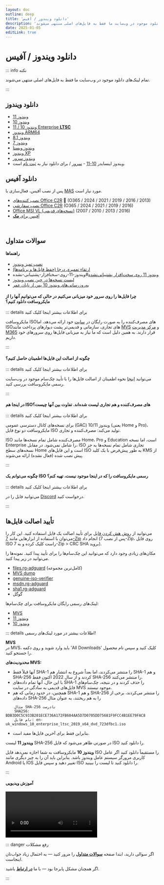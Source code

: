 ```yaml
---
layout: doc
outline: deep
title: 'دانلود ویندوز / آفیس'
description: 'تمام لینک‌های دانلود موجود در وب‌سایت ما فقط به فایل‌های اصلی منتهی می‌شوند'
date: 2025-01-05
editLink: true
---
```


# دانلود ویندوز / آفیس

::: info نکته

تمام لینک‌های دانلود موجود در وب‌سایت ما فقط به فایل‌های اصلی منتهی می‌شوند.

:::

## دانلود ویندوز
-  [ویندوز 11](./windows_11_links)
-  [ویندوز 10](./windows_10_links)
-  [ویندوز 10 / 11 Enterprise **LTSC**](./windows_ltsc_links)
-  [ویندوز ARM64](./windows_arm_links)
-  [ویندوز 8.1](./windows_8.1_links)
-  [ویندوز 7](./windows_7_links)
-  [ویندوز ویستا][winvist]
-  [ویندوز XP](./windows_xp_links)
-  [ویندوز سرور][winserv]
-  ویندوز اینسایدر [10-11][1] - [سرور][2] / برای دانلود نیاز به [ثبت نام][3] است.

## دانلود آفیس

پس از نصب آفیس، فعال‌سازی با [MAS](./index#مرحله-۲) مورد نیاز است.

-  [نصب کننده‌های Office C2R][4] 🤍 (O365 / 2024 / 2021 / 2019 / 2016 / 2013)
-  [نصب سفارشی Office C2R][5] (O365 / 2024 / 2021 / 2019 / 2016)
-  [Office MSI VL (نسخه‌های قدیمی)][winmsi] (2016 / 2013 / 2010 / 2007)
-  [آفیس برای **مک**][winmac]

<br/>

## سوالات متداول

#### راهنماها

- [نصب تمیز ویندوز](./clean_install_windows)
- [ارتقاء تعمیری درجا (حفظ فایل‌ها و برنامه‌ها)](./in-place_repair_upgrade)
- [ویندوز 11 روی سخت‌افزار پشتیبانی‌نشده](./clean_install_windows#ویندوز-11-روی-سختافزار-پشتیبانی-نشده)#ویندوز-11-روی-سختافزار-پشتیبانی-نشده
- [لیست نسخه‌ها در حین نصب ویندوز](./clean_install_windows#لیست-نسخهها-در-حین-نصب-ویندوز)
- [به‌روزرسانی‌های ویندوز 10 پس از پایان عمر](./windows10_eol)

#### چرا فایل‌ها را روی سرور خود میزبانی می‌کنیم در حالی که می‌توانیم آنها را از مایکروسافت دانلود کنیم؟

::: details برای اطلاعات بیشتر اینجا کلیک کنید

مایکروسافت ISOهای مصرف‌کننده را به صورت رایگان در [سایت][6] خود ارائه می‌دهد، اما ISOهای تجاری، سازمانی و قدیمی‌تر پشت دیوارهای پرداخت مانند [MVS][7] و [مرکز مدیریت M365][8] قرار دارند. به همین دلیل است که ما نیاز به میزبانی فایل‌ها روی سرورهای خود داریم.

:::

#### چگونه از اصالت این فایل‌ها اطمینان حاصل کنیم؟

::: details برای اطلاعات بیشتر اینجا کلیک کنید

می‌توانید [اینجا](./genuine-installation-media#چگونه-از-اصالت-این-فایلها-اطمینان-حاصل-کنیم) نحوه اطمینان از اصالت فایل‌ها را با تأیید چک‌سام موجود در وب‌سایت رسمی مایکروسافت بررسی کنید.

:::

#### در اینجا هم ISOهای مصرف‌کننده و هم تجاری لیست شده‌اند. تفاوت بین آنها چیست؟

::: details برای اطلاعات بیشتر اینجا کلیک کنید

برای نسخه‌های کانال دسترسی عمومی (GAC) ویندوز 10/11 (یعنی Home و Pro)، مایکروسافت دو نوع فایل ISO تولید می‌کند: مصرف‌کننده و تجاری.

ISO مصرف‌کننده شامل تمام نسخه‌ها مانند Home، Pro و Education است، اما نسخه Enterprise را شامل نمی‌شود. در مقابل، ISO تجاری شامل تمام نسخه‌ها به جز نسخه‌های سطح Home است و این فایل‌های ISO به طور پیش‌فرض با یک کلید KMS از پیش نصب شده (فعال نشده) ارائه می‌شوند.

:::

#### چگونه می‌توانم یک ISO رسمی مایکروسافت را که در اینجا موجود نیست، تهیه کنم؟

::: details برای اطلاعات بیشتر اینجا کلیک کنید

می‌توانید فایل را در [Discord][9] درخواست کنید.

:::


## تأیید اصالت فایل‌ها

می‌توانید از [روش هش کردن فایل][10] برای تأیید اصالت یک فایل استفاده کنید. این کار را می‌توان با استفاده از ابزارهایی مانند [7-Zip][11] انجام داد (پس از نصب 7-Zip، روی فایل ISO راست کلیک کرده و به 7-Zip > CRC SHA بروید).

مکان‌های زیادی وجود دارد که می‌توانید این چک‌سام‌ها را برای تأیید پیدا کنید. نمونه‌ها را می‌توانید در زیر پیدا کنید.

- [files.rg-adguard][12] (کامل‌ترین مجموعه)
- [MVS dump][13]
- [genuine-iso-verifier][14]
- [msdn.rg-adguard][15]
- [sha1.rg-adguard][16]
- گوگل

لینک‌های رسمی رایگان مایکروسافت برای چک‌سام‌ها:

- [MVS][17]
- [ویندوز 11][18]
- [ویندوز 10][19]


::: details اطلاعات بیشتر در مورد لینک‌های رسمی!

**MVS**  
در MVS، باید وارد شوید و روی دکمه 'All Downloads' کلیک کنید و سپس نام محصول را جستجو کنید.

**محدودیت‌های MVS:**
 - آنها قبلاً فقط SHA-1 را منتشر می‌کردند، اما بعداً شروع به انتشار هم SHA-1 و هم SHA-256 کردند و از سال 2022 اکنون فقط SHA-256 را منتشر می‌کنند.
 - با این حال، آنها تمام داده‌های SHA-1 را حذف کردند و در نتیجه، چک‌سام‌های فایل‌های قدیمی به سادگی در سایت MVS موجود نیستند.
 - همچنین، در حدود زمانی که هم SHA-1 و هم SHA-256 را منتشر می‌کردند، برخی از داده‌های SHA-256 را به هم ریختند، به عنوان مثال

```
	مثال SHA-256 نادرست
	SHA256: BDB3D0C5C933B201ECE736A172FB604AA5D7D0705DD75681F9FCC4B1EE79FAC8
	نام فایل: en-uk_windows_10_enterprise_ltsc_2019_x64_dvd_723dfbc1.iso
```

 - بنابراین فقط برای آخرین فایل‌ها مفید است.

**ویندوز 11**
لیست SHA-256 در صورتی ظاهر می‌شود که فایل ISO را دانلود کنید.

**ویندوز 10**
مایکروسافت به شما اجازه نمی‌دهد فایل ISO را مستقیماً دانلود کنید اگر عامل کاربری مرورگر سیستم عامل ویندوز باشد. بنابراین باید آن را به چیز دیگری مانند Android یا IOS تغییر دهید و سپس فایل ISO را دانلود کنید تا لیست را ببینید.

:::

#### آموزش ویدیویی

<video class="video-js vjs-default-skin vjs-fluid" controls preload="auto" data-setup='{}'>
  <source src="/how_to_verify_files.mp4" type="video/mp4" />
  <p class="vjs-no-js"></p>
</video>

<br/>

::: danger رفع مشکلات

اگر سوالی دارید، ابتدا صفحه [**سوالات متداول**](./faq) را مرور کنید — به احتمال زیاد جواب‌تان اینجاست.  

اگر همچنان مشکل پابرجا بود — با ما [**در ارتباط**](./troubleshoot) باشید.

::: 


[1]: https://www.microsoft.com/en-us/software-download/windowsinsiderpreviewiso
[2]: https://www.microsoft.com/en-us/software-download/windowsinsiderpreviewserver
[3]: https://www.microsoft.com/en-us/windowsinsider/getting-started
[4]: https://gravesoft.dev/office_c2r_links
[5]: https://gravesoft.dev/office_c2r_custom
[6]: https://www.microsoft.com/en-us/software-download
[7]: https://visualstudio.microsoft.com/subscriptions/
[8]: https://learn.microsoft.com/en-us/licensing/vlsc-faqs-home-page
[9]: https://discord.gg/FajfGaH3nD
[10]: https://en.wikipedia.org/wiki/File_verification
[11]: https://7-zip.org/
[12]: https://files.rg-adguard.net/search
[13]: https://awuctl.github.io/mvs/
[14]: https://genuine-iso-verifier.weebly.com/
[15]: https://msdn.rg-adguard.net/
[16]: https://sha1.rg-adguard.net/
[17]: https://my.visualstudio.com/Downloads
[18]: https://www.microsoft.com/en-us/software-download/windows11
[19]: https://www.microsoft.com/en-us/software-download/windows10
[win11]: https://massgrave.dev/windows_11_links
[win10]: https://massgrave.dev/windows_10_links
[winen]: https://massgrave.dev/windows_ltsc_links
[winarm]: https://massgrave.dev/windows_arm_links
[win8]: https://massgrave.dev/windows_8.1_links
[win7]: https://massgrave.dev/windows_7_links
[winvist]: https://massgrave.dev/windows_vista__links
[winxp]: https://massgrave.dev/windows_xp_links
[winserv]: https://massgrave.dev/windows_server_links
[winmsi]: https://massgrave.dev/office_msi_links
[winmac]: https://massgrave.dev/office_for_mac
